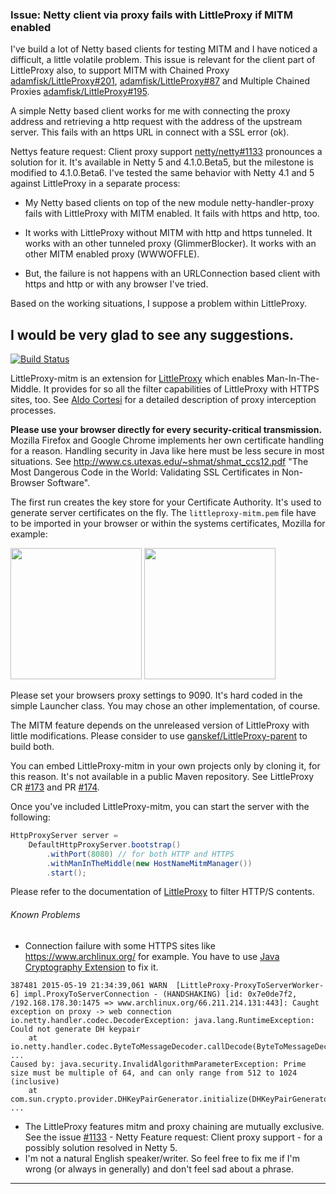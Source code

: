 ### Issue: Netty client via proxy fails with LittleProxy if MITM enabled

I've build a lot of Netty based clients for testing MITM and I have noticed a difficult, a little volatile problem. This issue is relevant for the client part of LittleProxy also, to support MITM with Chained Proxy [adamfisk/LittleProxy#201](https://github.com/adamfisk/LittleProxy/issues/202), [adamfisk/LittleProxy#87](https://github.com/adamfisk/LittleProxy/issues/87) and Multiple Chained Proxies [adamfisk/LittleProxy#195](https://github.com/adamfisk/LittleProxy/issues/195).

A simple Netty based client works for me with connecting the proxy address and retrieving a http request with the address of the upstream server. This fails with an https URL in connect with a SSL error (ok).

Nettys feature request: Client proxy support [netty/netty#1133](https://github.com/netty/netty/issues/1133) pronounces a solution for it. It's available in Netty 5 and 4.1.0.Beta5, but the milestone is modified to 4.1.0.Beta6. I've tested the same behavior with Netty 4.1 and 5 against LittleProxy in a separate process:

 * My Netty based clients on top of the new module netty-handler-proxy fails with LittleProxy with MITM enabled. It fails with https and http, too.

 * It works with LittleProxy without MITM with http and https tunneled. It works with an other tunneled proxy (GlimmerBlocker). It works with an other MITM enabled proxy (WWWOFFLE).

 * But, the failure is not happens with an URLConnection based client with https and http or with any browser I've tried. 

Based on the working situations, I suppose a problem within LittleProxy.

**I would be very glad to see any suggestions.**
---
[![Build Status](https://travis-ci.org/ganskef/LittleProxy-parent.png?branch=master)](https://travis-ci.org/ganskef/LittleProxy-parent)

LittleProxy-mitm is an extension for [LittleProxy](https://github.com/adamfisk/LittleProxy) which enables Man-In-The-Middle. It provides for so all the filter capabilities of LittleProxy with HTTPS sites, too. See [Aldo Cortesi](http://corte.si/posts/code/mitmproxy/howitworks/index.html) for a detailed description of proxy interception processes. 

**Please use your browser directly for every security-critical transmission.** Mozilla Firefox and Google Chrome implements her own certificate handling for a reason. Handling security in Java like here must be less secure in most situations. See http://www.cs.utexas.edu/~shmat/shmat_ccs12.pdf "The Most Dangerous Code in the World: Validating SSL Certificates in Non-Browser Software".

The first run creates the key store for your Certificate Authority. It's used to generate server certificates on the fly. The ```littleproxy-mitm.pem``` file have to be imported in your browser or within the systems certificates, Mozilla for example:

<img src="https://github.com/ganskef/LittleProxy-mitm/blob/master/import-mozilla-1.png" height="210">
<img src="https://github.com/ganskef/LittleProxy-mitm/blob/master/import-mozilla-2.png" height="210">

Please set your browsers proxy settings to 9090. It's hard coded in the simple Launcher class. You may chose an other implementation, of course.


The MITM feature depends on the unreleased version of LittleProxy with little modifications. Please consider to use [ganskef/LittleProxy-parent](https://github.com/ganskef/LittleProxy-parent) to build both.


You can embed LittleProxy-mitm in your own projects only by cloning it, for this reason. It's not available in a public Maven repository. See LittleProxy CR [#173](https://github.com/adamfisk/LittleProxy/issues/173) and PR [#174](https://github.com/adamfisk/LittleProxy/pull/174).


Once you've included LittleProxy-mitm, you can start the server with the following:

```java
HttpProxyServer server =
    DefaultHttpProxyServer.bootstrap()
        .withPort(8080) // for both HTTP and HTTPS
        .withManInTheMiddle(new HostNameMitmManager())
        .start();
```

Please refer to the documentation of [LittleProxy](https://github.com/adamfisk/LittleProxy) to filter HTTP/S contents.

###### Known Problems

 * Connection failure with some HTTPS sites like https://www.archlinux.org/ for example. You have to use [Java Cryptography Extension](http://en.wikipedia.org/wiki/Java_Cryptography_Extension) to fix it.
```
387481 2015-05-19 21:34:39,061 WARN  [LittleProxy-ProxyToServerWorker-6] impl.ProxyToServerConnection - (HANDSHAKING) [id: 0x7e0de7f2, /192.168.178.30:1475 => www.archlinux.org/66.211.214.131:443]: Caught exception on proxy -> web connection
io.netty.handler.codec.DecoderException: java.lang.RuntimeException: Could not generate DH keypair
    at io.netty.handler.codec.ByteToMessageDecoder.callDecode(ByteToMessageDecoder.java:346)
...
Caused by: java.security.InvalidAlgorithmParameterException: Prime size must be multiple of 64, and can only range from 512 to 1024 (inclusive)
    at com.sun.crypto.provider.DHKeyPairGenerator.initialize(DHKeyPairGenerator.java:120)
...
```
 * The LittleProxy features mitm and proxy chaining are mutually exclusive. See the issue [#1133](https://github.com/netty/netty/issues/1133) - Netty Feature request: Client proxy support - for a possibly solution resolved in Netty 5.
 * I'm not a natural English speaker/writer. So feel free to fix me if I'm wrong (or always in generally) and don't feel sad about a phrase.

----

